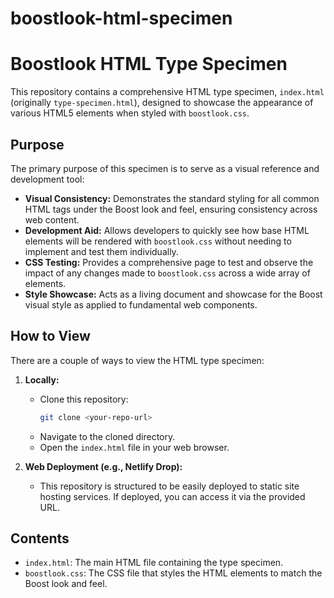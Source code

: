# boostlook-html-specimen

# Boostlook HTML Type Specimen

This repository contains a comprehensive HTML type specimen, `index.html` (originally `type-specimen.html`), designed to showcase the appearance of various HTML5 elements when styled with `boostlook.css`.

## Purpose

The primary purpose of this specimen is to serve as a visual reference and development tool:

*   **Visual Consistency:** Demonstrates the standard styling for all common HTML tags under the Boost look and feel, ensuring consistency across web content.
*   **Development Aid:** Allows developers to quickly see how base HTML elements will be rendered with `boostlook.css` without needing to implement and test them individually.
*   **CSS Testing:** Provides a comprehensive page to test and observe the impact of any changes made to `boostlook.css` across a wide array of elements.
*   **Style Showcase:** Acts as a living document and showcase for the Boost visual style as applied to fundamental web components.

## How to View

There are a couple of ways to view the HTML type specimen:

1.  **Locally:**
    *   Clone this repository:
        ```bash
        git clone <your-repo-url>
        ```
    *   Navigate to the cloned directory.
    *   Open the `index.html` file in your web browser.

2.  **Web Deployment (e.g., Netlify Drop):**
    *   This repository is structured to be easily deployed to static site hosting services. If deployed, you can access it via the provided URL.

## Contents

*   `index.html`: The main HTML file containing the type specimen.
*   `boostlook.css`: The CSS file that styles the HTML elements to match the Boost look and feel.
